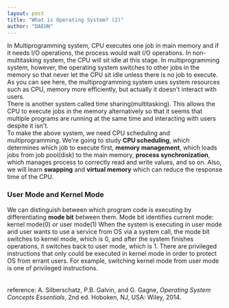 ```yaml
---
layout: post
title: "What is Operating System? (2)"
author: "DAEUN"
---
```


In Multiprogramming system, CPU executes one job in main memory and if it needs I/O operations, the process would wait I/O operations. In non-multitasking system, the CPU will sit idle at this stage. In multiprogramming system, however, the operating system switches to other jobs in the memory so that never let the CPU sit idle unless there is no job to execute. As you can see here, the multiprogramming system uses system resources such as CPU, memory more efficiently, but actually it doesn't interact with users.
<br>
There is another system called time sharing(multitasking). This allows the CPU to execute jobs in the memory alternatively so that it seems that multiple programs are running at the same time and interacting with users despite it isn't.
<br>
To make the above system, we need CPU scheduling and multiprogramming. We're going to study **CPU scheduling**, which determines which job to execute first, **memory management**, which loads jobs from job pool(disk) to the main memory, **process synchronization**, which manages process to correctly read and write values, and so on. Also, we will learn **swapping** and **virtual memory** which can reduce the response time of the CPU.
<br>
### User Mode and Kernel Mode
We can distinguish between which program code is executing by differentiating **mode bit** between them. Mode bit identifies current mode: kernel mode(0) or user mode(1)
When the system is executing in user mode and user wants to use a service from OS via a system call, the mode bit switches to kernel mode, which is 0, and after the system finishes operations, it switches back to user mode, which is 1.
There are privileged instructions that only could be executed in kernel mode in order to protect OS from errant users. For example, switching kernel mode from user mode is one of privileged instructions.
<br><br><br>
reference: A. Silberschatz, P.B. Galvin, and G. Gagne, _Operating System Concepts Essentials_, 2nd ed. Hoboken, NJ, USA: Wiley, 2014.